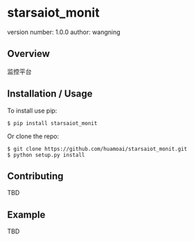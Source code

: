 starsaiot_monit
===============================

version number: 1.0.0
author: wangning

Overview
--------

监控平台

Installation / Usage
--------------------

To install use pip:

    $ pip install starsaiot_monit


Or clone the repo:

    $ git clone https://github.com/huamoai/starsaiot_monit.git
    $ python setup.py install
    
Contributing
------------

TBD

Example
-------

TBD